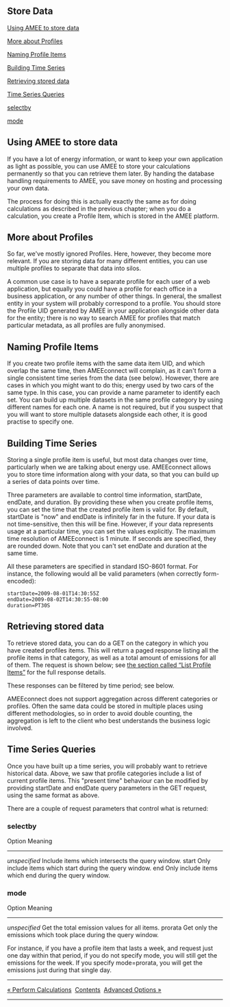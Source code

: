 Store Data
----------

[Using AMEE to store data](ch05.php#store-data)

[More about Profiles](ch05.php#about-profiles)

[Naming Profile Items](ch05.php#naming-items)

[Building Time Series](ch05.php#build-time-series)

[Retrieving stored data](ch05.php#retrieve-items)

[Time Series Queries](ch05.php#time-series-queries)

[selectby](ch05.php#d5e314)

[mode](ch05.php#d5e330)

Using AMEE to store data
------------------------

If you have a lot of energy information, or want to keep your own
application as light as possible, you can use AMEE to store your
calculations permanently so that you can retrieve them later. By handing
the database handling requirements to AMEE, you save money on hosting
and processing your own data.

The process for doing this is actually exactly the same as for doing
calculations as described in the previous chapter; when you do a
calculation, you create a Profile Item, which is stored in the AMEE
platform.

More about Profiles
-------------------

So far, we've mostly ignored Profiles. Here, however, they become more
relevant. If you are storing data for many different entities, you can
use multiple profiles to separate that data into silos.

A common use case is to have a separate profile for each user of a web
application, but equally you could have a profile for each office in a
business application, or any number of other things. In general, the
smallest entity in your system will probably correspond to a profile.
You should store the Profile UID generated by AMEE in your application
alongside other data for the entity; there is no way to search AMEE for
profiles that match particular metadata, as all profiles are fully
anonymised.

Naming Profile Items
--------------------

If you create two profile items with the same data item UID, and which
overlap the same time, then AMEEconnect will complain, as it can't form
a single consistent time series from the data (see below). However,
there are cases in which you might want to do this; energy used by two
cars of the same type. In this case, you can provide a name parameter to
identify each set. You can build up multiple datasets in the same
profile category by using different names for each one. A name is not
required, but if you suspect that you will want to store multiple
datasets alongside each other, it is good practise to specify one.

Building Time Series
--------------------

Storing a single profile item is useful, but most data changes over
time, particularly when we are talking about energy use. AMEEconnect
allows you to store time information along with your data, so that you
can build up a series of data points over time.

Three parameters are available to control time information, startDate,
endDate, and duration. By providing these when you create profile items,
you can set the time that the created profile item is valid for. By
default, startDate is "now" and endDate is infinitely far in the future.
If your data is not time-sensitive, then this will be fine. However, if
your data represents usage at a particular time, you can set the values
explicitly. The maximum time resolution of AMEEconnect is 1 minute. If
seconds are specified, they are rounded down. Note that you can't set
endDate and duration at the same time.

All these parameters are specified in standard ISO-8601 format. For
instance, the following would all be valid parameters (when correctly
form-encoded):

~~~~ {.programlisting}
startDate=2009-08-01T14:30:55Z
endDate=2009-08-02T14:30:55-08:00
duration=PT30S
~~~~

Retrieving stored data
----------------------

To retrieve stored data, you can do a GET on the category in which you
have created profiles items. This will return a paged response listing
all the profile items in that category, as well as a total amount of
emissions for all of them. The request is shown below; see [the section
called “List Profile
Items”](apa.php#list-profile-items-reference "List Profile Items") for
the full response details.

These responses can be filtered by time period; see below.

AMEEconnect does not support aggregation across different categories or
profiles. Often the same data could be stored in multiple places using
different methodologies, so in order to avoid double counting, the
aggregation is left to the client who best understands the business
logic involved.

Time Series Queries
-------------------

Once you have built up a time series, you will probably want to retrieve
historical data. Above, we saw that profile categories include a list of
current profile items. This "present time" behaviour can be modified by
providing startDate and endDate query parameters in the GET request,
using the same format as above.

There are a couple of request parameters that control what is returned:

### selectby

  Option          Meaning
  --------------- ---------------------------------------------------------
  *unspecified*   Include items which intersects the query window.
  start           Only include items which start during the query window.
  end             Only include items which end during the query window.

### mode

  Option          Meaning
  --------------- ------------------------------------------------------------------
  *unspecified*   Get the total emission values for all items.
  prorata         Get only the emissions which took place during the query window.

For instance, if you have a profile item that lasts a week, and request
just one day within that period, if you do not specify mode, you will
still get the emissions for the week. If you specify mode=prorata, you
will get the emissions just during that single day.

  ------------------------------------- ----------------------- ---------------------------------
  [« Perform Calculations](ch04.php)    [Contents](index.php)    [Advanced Options »](ch06.php)
  ------------------------------------- ----------------------- ---------------------------------


